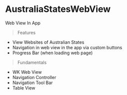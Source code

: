 # AustraliaStatesWebView

Web View In App

> Features
- View Websites of Australian States
- Navigation in web view in the app via custom buttons
- Progress Bar (when loading web page)

> Fundamentals
- WK Web View
- Navigation Controller
- Navigation Tool Bar
- Table View
